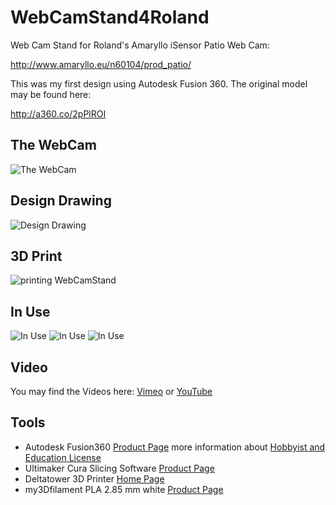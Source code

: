 # WebCamStand4Roland
Web Cam Stand for Roland's Amaryllo iSensor Patio Web Cam: 

   http://www.amaryllo.eu/n60104/prod_patio/

This was my first design using Autodesk Fusion 360. The original model may be found here:

   http://a360.co/2pPlROI

## The WebCam
![The WebCam](WebCamStand4Roland_01.jpg)

## Design Drawing
![Design Drawing](WebCam_Stand_Drawing_v3.png)

## 3D Print
![printing WebCamStand](WebCamStand4Roland_02.jpg)

## In Use
![In Use](WebCamStand4Roland_03.jpg)
![In Use](WebCamStand4Roland_04.jpg)
![In Use](WebCamStand4Roland_05.jpg)

## Video
You may find the Videos here: [Vimeo](https://vimeo.com/216955916) or [YouTube](https://www.youtube.com/watch?v=sUn45yteBiw)

## Tools
* Autodesk Fusion360 [Product Page](http://autodesk.com/products/fusion-360/overview) more information about [Hobbyist and Education License](https://www.autodesk.com/products/fusion-360/students-teachers-educators)
* Ultimaker Cura Slicing Software [Product Page](http://ultimaker.com/en/products/cura-software)
* Deltatower 3D Printer [Home Page](https://deltatower.ch/)
* my3Dfilament PLA 2.85 mm white [Product Page](http://www.3dstore.ch/filament/my3dfilament/my3dfilament-pla-2-85mm/my3dfilament-mf-pla-2-85mm-weiss.html)
